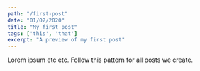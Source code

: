 ```yaml
---
path: "/first-post"
date: "01/02/2020"
title: "My first post"
tags: ['this', 'that']
excerpt: "A preview of my first post"
---
```


Lorem ipsum etc etc. Follow this pattern for all posts we create.